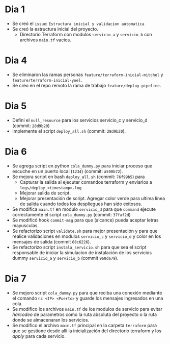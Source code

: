 # Dia 1

- Se creó el `issue`: `Estructura inicial y validacion automatica`
- Se creó la estructura inicial del proyecto.
  - Directorio Terraform con modulos `servicio_a` y `servicio_b` con archivos `main.tf` vacios.


# Dia 4

- Se eliminaron las ramas personas `feature/terraform-inicial-mitchel` y `feature/terraform-inicial-yoel`.
- Se creo en el repo remoto la rama de trabajo `feature/deploy-pipeline`.


# Dia 5
- Defini el `null_resource` para los servicios servicio_c y servicio_d (commit: `28d9b20`)
- Implemente el script `deploy_all.sh` (commit: `28d9b20`).

# Dia 6
- Se agrega script en python `cola_dummy.py` para iniciar proceso que escuche en un puerto local (`1234`) (commit: `a500b72`).
- Se mejora script en bash `deploy_all.sh` (commit: `76f99b5`) para
  - Capturar la salida al ejecutar comandos terraform y enviarlos a `logs/deploy_<timestamp>.log`
  - Mejorar salida de script.
  - Mejorar presentación de script. Agregar color verde para ultima linea de salida cuando todos los despliegues han sido exitosos.
- Se modifica `main.tf` en modulo `servicio_d` para que `command` ejecute correctamente el script `cola_dummy.py` (commit: `37faf2d`)
- Se modificó hook `commit-msg` para que (alcance) pueda aceptar letras mayusculas.
- Se refactorizo script `validate.sh` para mejor presentación y para que realice validaciones en modulos `servicio_c` y `servicio_d` y color en los mensajes de salida (commit `68c6226`).
- Se refactorizo script `instala_servicio.sh` para que sea el script responsable de iniciar la simulacion de instalación de los servicios dummy `servicio_a` y `servicio_b` (commit `960da79`).


# Dia 7 
- Se mejoro script `cola_dummy.py` para que reciba una conexión mediante el comando `nc <IP> <Puerto>` y guarde los mensajes ingresados en una cola.
- Se modifico los archivos `main.tf` de los modulos de servicio para evitar *harcodeo* de parametros como la ruta absoluta del proyecto o la ruta donde se almacenaran los servicios.
- Se modifico el archivo `main.tf` principal en la carpeta `terraform` para que se gestione desde alli la inicialización del directorio terraform y los *apply* para cada servicio.

